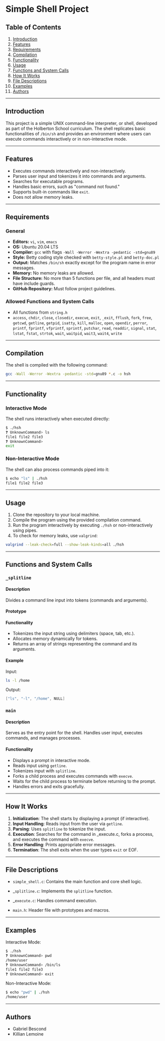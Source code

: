 # Simple Shell Project

## Table of Contents

1. [Introduction](#introduction)
2. [Features](#features)
3. [Requirements](#requirements)
4. [Compilation](#compilation)
5. [Functionality](#functionality)
6. [Usage](#usage)
7. [Functions and System Calls](#functions-and-system-calls)
8. [How It Works](#how-it-works)
9. [File Descriptions](#file-descriptions)
10. [Examples](#examples)
11. [Authors](#authors)

---

## Introduction

This project is a simple UNIX command-line interpreter, or shell, developed as part of the Holberton School curriculum. The shell replicates basic functionalities of `/bin/sh` and provides an environment where users can execute commands interactively or in non-interactive mode.

---

## Features

- Executes commands interactively and non-interactively.
- Parses user input and tokenizes it into commands and arguments.
- Searches for executable programs.
- Handles basic errors, such as "command not found."
- Supports built-in commands like `exit`.
- Does not allow memory leaks.

---

## Requirements

### General

- **Editors:** `vi`, `vim`, `emacs`
- **OS:** Ubuntu 20.04 LTS
- **Compiler:** `gcc` with flags `-Wall -Werror -Wextra -pedantic -std=gnu89`
- **Style:** Betty coding style checked with `betty-style.pl` and `betty-doc.pl`
- **Output:** Matches `/bin/sh` exactly except for the program name in error messages.
- **Memory:** No memory leaks are allowed.
- **File Structure:** No more than 5 functions per file, and all headers must have include guards.
- **GitHub Repository:** Must follow project guidelines.

### Allowed Functions and System Calls

- All functions from `string.h`
- `access`, `chdir`, `close`, `closedir`, `execve`, `exit`, `_exit`, `fflush`, `fork`, `free`, `getcwd`, `getline`, `getpid`, `isatty`, `kill`, `malloc`, `open`, `opendir`, `perror`, `printf`, `fprintf`, `vfprintf`, `sprintf`, `putchar`, `read`, `readdir`, `signal`, `stat`, `lstat`, `fstat`, `strtok`, `wait`, `waitpid`, `wait3`, `wait4`, `write`

---

## Compilation

The shell is compiled with the following command:

```bash
gcc -Wall -Werror -Wextra -pedantic -std=gnu89 *.c -o hsh
```

---

## Functionality

### Interactive Mode

The shell runs interactively when executed directly:

```bash
$ ./hsh
❓ UnknownCommand> ls
file1 file2 file3
❓ UnknownCommand>
exit
```

### Non-Interactive Mode

The shell can also process commands piped into it:

```bash
$ echo "ls" | ./hsh
file1 file2 file3
```

---

## Usage

1. Clone the repository to your local machine.
2. Compile the program using the provided compilation command.
3. Run the program interactively by executing `./hsh` or non-interactively using pipes.
4. To check for memory leaks, use `valgrind`:

```bash
valgrind --leak-check=full --show-leak-kinds=all ./hsh
```

---

## Functions and System Calls

### `_splitline`

#### Description

Divides a command line input into tokens (commands and arguments).

#### Prototype



#### Functionality

- Tokenizes the input string using delimiters (space, tab, etc.).
- Allocates memory dynamically for tokens.
- Returns an array of strings representing the command and its arguments.

#### Example

Input:

```bash
ls -l /home
```

Output:

```c
["ls", "-l", "/home", NULL]
```

### `main`

#### Description

Serves as the entry point for the shell. Handles user input, executes commands, and manages processes.

#### Functionality

- Displays a prompt in interactive mode.
- Reads input using `getline`.
- Tokenizes input with `splitline`.
- Forks a child process and executes commands with `execve`.
- Waits for the child process to terminate before returning to the prompt.
- Handles errors and exits gracefully.

---

## How It Works

1. **Initialization**: The shell starts by displaying a prompt (if interactive).
2. **Input Handling**: Reads input from the user via `getline`.
3. **Parsing**: Uses `splitline` to tokenize the input.
4. **Execution**: Searches for the command in \_execute.c, forks a process, and executes the command with `execve`.
5. **Error Handling**: Prints appropriate error messages.
6. **Termination**: The shell exits when the user types `exit` or EOF.

---

## File Descriptions

- `simple_shell.c`: Contains the main function and core shell logic.

- \_`splitline.c`: Implements the `splitline` function.

- \_`execute.c`: Handles command execution.

- `main.h`: Header file with prototypes and macros.

---

## Examples

Interactive Mode:

```bash
$ ./hsh
❓ UnknownCommand> pwd
/home/user
❓ UnknownCommand> /bin/ls
file1 file2 file3
❓ UnknownCommand> exit
```

Non-Interactive Mode:

```bash
$ echo "pwd" | ./hsh
/home/user
```

---

## Authors

- Gabriel Bescond
- Killian Lemoine


